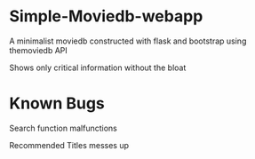 # Simple-Moviedb-webapp
A minimalist moviedb constructed with flask and bootstrap using themoviedb API

Shows only critical information without the bloat

# Known Bugs
Search function malfunctions

Recommended Titles messes up

